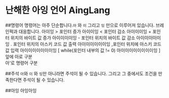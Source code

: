 # 난해한 아잉 언어 AingLang

##명령어
명령어는 아주 단순합니다.`아` 와 `이` 그리고 `잉` 만으로 이루어져 있습니다.
브레인퍽과 대응합니다.
아이잉              > 포인터 증가
아이이잉            < 포인터 감소
아이이이잉          + 포인터 위치의 바이트 값 증가
아이이이이잉        - 포인터 위치의 바이트 값 감소
아이이이이이잉      . 포인터 위치의 아스키 코드 값 출력
아이이이이이이잉     ,포인터 위치에 아스키 코드 값 입력
아이이이이이이이잉   [ while(포인터 내부의 값 != 0)
아이이이이이이이이잉 ]	
앞에 아로 구분		
아'로 명령어 구분		

##주석
`아`와 `이` 와 `잉`만 아니라면 주석이 될 수 있습니다. 그리고 그 중에서도 조건을 만족한다면 주석이 될 수 있습니다.

##아잉
아잉아잉
